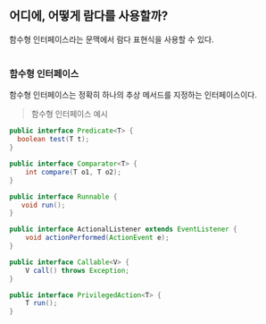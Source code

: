 ## 어디에, 어떻게 람다를 사용할까?
함수형 인터페이스라는 문맥에서 람다 표현식을 사용할 수 있다.  

#
### 함수형 인터페이스

함수형 인터페이스는 정확히 하나의 추상 메서드를 지정하는 인터페이스이다.

> 함수형 인터페이스 예시
> 
```java
public interface Predicate<T> {
  boolean test(T t);
}
```

```java
public interface Comparator<T> {
    int compare(T o1, T o2);
}
```

```java
public interface Runnable {
   void run();
}
```

```java
public interface ActionalListener extends EventListener {
    void actionPerformed(ActionEvent e);
}
```


```java
public interface Callable<V> {
    V call() throws Exception;
}
```


```java
public interface PrivilegedAction<T> {
    T run();
}
```
